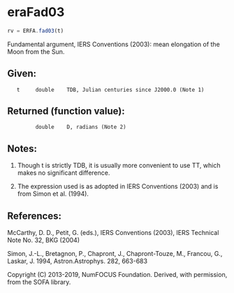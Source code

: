 # eraFad03

```js
rv = ERFA.fad03(t)
```

Fundamental argument, IERS Conventions (2003):
mean elongation of the Moon from the Sun.

## Given:
```
   t     double    TDB, Julian centuries since J2000.0 (Note 1)
```

## Returned (function value):
```
         double    D, radians (Note 2)
```

## Notes:

1) Though t is strictly TDB, it is usually more convenient to use
   TT, which makes no significant difference.

2) The expression used is as adopted in IERS Conventions (2003) and
   is from Simon et al. (1994).

## References:

   McCarthy, D. D., Petit, G. (eds.), IERS Conventions (2003),
   IERS Technical Note No. 32, BKG (2004)

   Simon, J.-L., Bretagnon, P., Chapront, J., Chapront-Touze, M.,
   Francou, G., Laskar, J. 1994, Astron.Astrophys. 282, 663-683

Copyright (C) 2013-2019, NumFOCUS Foundation.
Derived, with permission, from the SOFA library.

